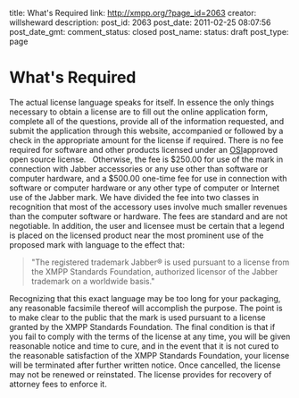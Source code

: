 title: What's Required
link: http://xmpp.org/?page_id=2063
creator: willsheward
description: 
post_id: 2063
post_date: 2011-02-25 08:07:56
post_date_gmt: 
comment_status: closed
post_name: 
status: draft
post_type: page

# What's Required

The actual license language speaks for itself. In essence the only things necessary to obtain a license are to fill out the online application form, complete all of the questions, provide all of the information requested, and submit the application through this website, accompanied or followed by a check in the appropriate amount for the license if required. There is no fee required for software and other products licensed under an [OSI](http://www.opensource.org/)approved open source license.   Otherwise, the fee is $250.00 for use of the mark in connection with Jabber accessories or any use other than software or computer hardware, and a $500.00 one-time fee for use in connection with software or computer hardware or any other type of computer or Internet use of the Jabber mark. We have divided the fee into two classes in recognition that most of the accessory uses involve much smaller revenues than the computer software or hardware. The fees are standard and are not negotiable. In addition, the user and licensee must be certain that a legend is placed on the licensed product near the most prominent use of the proposed mark with language to the effect that: 

> "The registered trademark Jabber® is used pursuant to a license from the XMPP Standards Foundation, authorized licensor of the Jabber trademark on a worldwide basis."

Recognizing that this exact language may be too long for your packaging, any reasonable facsimile thereof will accomplish the purpose. The point is to make clear to the public that the mark is used pursuant to a license granted by the XMPP Standards Foundation. The final condition is that if you fail to comply with the terms of the license at any time, you will be given reasonable notice and time to cure, and in the event that it is not cured to the reasonable satisfaction of the XMPP Standards Foundation, your license will be terminated after further written notice. Once cancelled, the license may not be renewed or reinstated. The license provides for recovery of attorney fees to enforce it.
